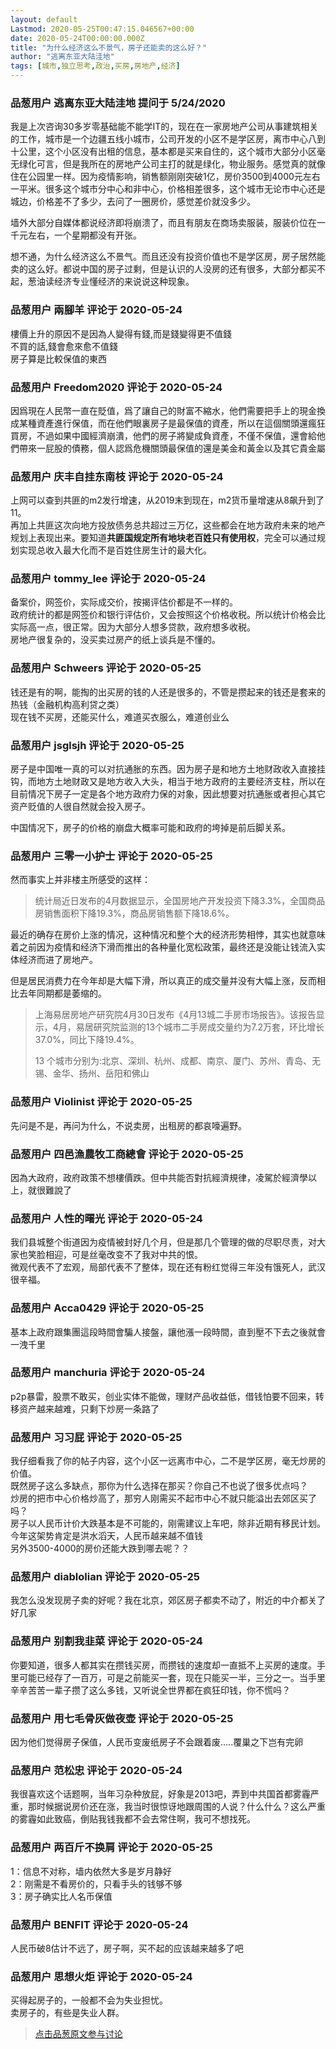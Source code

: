 ```yaml
---
layout: default
Lastmod: 2020-05-25T00:47:15.046567+00:00
date: 2020-05-24T00:00:00.000Z
title: "为什么经济这么不景气，房子还能卖的这么好？"
author: "逃离东亚大陆洼地"
tags: [城市,独立思考,政治,买房,房地产,经济]
---
```



### 品葱用户 **逃离东亚大陆洼地** 提问于 5/24/2020
    
我是上次咨询30多岁零基础能不能学IT的，现在在一家房地产公司从事建筑相关的工作，城市是一个边疆五线小城市，公司开发的小区不是学区房，离市中心八到十公里，这个小区没有出租的信息，基本都是买来自住的，这个城市大部分小区毫无绿化可言，但是我所在的房地产公司主打的就是绿化，物业服务。感觉真的就像住在公园里一样。因为疫情影响，销售额刚刚突破1亿，房价3500到4000元左右一平米。很多这个城市分中心和非中心，价格相差很多，这个城市无论市中心还是城边，价格差不了多少，去问了一圈房价，感觉差价就没多少。  
  
墙外大部分自媒体都说经济即将崩溃了，而且有朋友在商场卖服装，服装价位在一千元左右，一个星期都没有开张。  
  
想不通，为什么经济这么不景气。而且还没有投资价值也不是学区房，房子居然能卖的这么好。都说中国的房子过剩，但是认识的人没房的还有很多，大部分都买不起，葱油读经济专业懂经济的来说说这种现象。
    
                

### 品葱用户 **兩腳羊** 评论于 2020-05-24
        
樓價上升的原因不是因為人變得有錢,而是錢變得更不值錢  
不買的話,錢會愈來愈不值錢  
房子算是比較保值的東西
        
                

### 品葱用户 **Freedom2020** 评论于 2020-05-24
        
因爲現在人民幣一直在貶值，爲了讓自己的財富不縮水，他們需要把手上的現金換成某種資產進行保值，而在他們眼裏房子是最保值的資產，所以在這個關頭還瘋狂買房，不過如果中國經濟崩潰，他們的房子將變成負資產，不僅不保值，還會給他們帶來一屁股的債務，個人認爲危機關頭最保值的還是美金和黃金以及其它貴金屬
        
                

### 品葱用户 **庆丰自挂东南枝** 评论于 2020-05-24
        
上网可以查到共匪的m2发行增速，从2019末到现在，m2货币量增速从8飙升到了11。  
再加上共匪这次向地方投放债务总共超过三万亿，这些都会在地方政府未来的地产规划上表现出来。要知道**共匪国规定所有地块老百姓只有使用权**，完全可以通过规划实现总收入最大化而不是百姓住房生计的最大化。
        
                

### 品葱用户 **tommy_lee** 评论于 2020-05-24
        
备案价，网签价，实际成交价，按揭评估价都是不一样的。  
政府统计的都是网签价和银行评估价，又会按照这个价格收税。所以统计价格会比实际高一点，很正常。因为大部分人想多贷款，政府想多收税。  
房地产很复杂的，没买卖过房产的纸上谈兵是不懂的。
        
                

### 品葱用户 **Schweers** 评论于 2020-05-25
        
钱还是有的啊，能掏的出买房的钱的人还是很多的，不管是攒起来的钱还是套来的热钱（金融机构高利贷之类）  
现在钱不买房，还能买什么，难道买衣服么，难道创业么
        
                

### 品葱用户 **jsglsjh** 评论于 2020-05-25
        
房子是中国唯一真的可以对抗通胀的东西。因为房子是和地方土地财政收入直接挂钩，而地方土地财政又是地方收入大头，相当于地方政府的主要经济支柱，所以在目前情况下房子一定是各个地方政府力保的对象，因此想要对抗通胀或者担心其它资产贬值的人很自然就会投入房子。  
  
中国情况下，房子的价格的崩盘大概率可能和政府的垮掉是前后脚关系。
        
                

### 品葱用户 **三零一小护士** 评论于 2020-05-25
        
然而事实上并非楼主所感受的这样：  
  

> 统计局近日发布的4月数据显示，全国房地产开发投资下降3.3%，全国商品房销售面积下降19.3%，商品房销售额下降18.6%。

  
  
最近的确存在房价上涨的情况，这种情况和整个大的经济形势相悖，其实也就意味着之前因为疫情和经济下滑而推出的各种量化宽松政策，最终还是没能让钱流入实体经济而进了房地产。  
  
但是居民消费力在今年却是大幅下滑，所以真正的成交量并没有大幅上涨，反而相比去年同期都是萎缩的。  
  

> 上海易居房地产研究院4月30日发布《4月13城二手房市场报告》。该报告显示，4月，易居研究院监测的13个城市二手房成交量约为7.2万套，环比增长37.0%，同比下降19.4%。  
>   
> 13 个城市分别为:北京、深圳、杭州、成都、南京、厦门、苏州、青岛、无锡、金华、扬州、岳阳和佛山
        
                

### 品葱用户 **Violinist** 评论于 2020-05-25
        
先问是不是，再问为什么，不说卖房，出租房的都哀嚎遍野。
        
                

### 品葱用户 **四邑漁農牧工商總會** 评论于 2020-05-25
        
因為大政府，政府政策不想樓價跌。但中共能否對抗經濟規律，凌駕於經濟學以上，就很難說了
        
                

### 品葱用户 **人性的曙光** 评论于 2020-05-24
        
我们县城整个街道因为疫情被封好几个月，但是那几个管理的做的尽职尽责，对大家也笑脸相迎，可是丝毫改变不了我对中共的恨。  
微观代表不了宏观，局部代表不了整体，现在还有粉红觉得三年没有饿死人，武汉很辛福。
        
                

### 品葱用户 **Acca0429** 评论于 2020-05-25
        
基本上政府跟集團這段時間會騙人接盤，讓他漲一段時間，直到壓不下去之後就會一洩千里
        
                

### 品葱用户 **manchuria** 评论于 2020-05-24
        
p2p暴雷，股票不敢买，创业实体不能做，理财产品收益低，借钱怕要不回来，转移资产越来越难，只剩下炒房一条路了
        
                

### 品葱用户 **习习屁** 评论于 2020-05-25
        
我仔细看我了你的帖子内容，这个小区一远离市中心，二不是学区房，毫无炒房的价值。  
既然房子这么多缺点，那你为什么选择在那买？你自己不也说了很多优点吗？  
炒房的把市中心价格炒高了，那穷人刚需买不起市中心不就只能溢出去郊区买了吗？  
房子以人民币计价大跌基本是不可能的，刚需建议上车吧，除非近期有移民计划。今年这架势肯定是洪水滔天，人民币越来越不值钱  
另外3500-4000的房价还能大跌到哪去呢？？
        
                

### 品葱用户 **diablolian** 评论于 2020-05-25
        
我怎么没发现房子卖的好呢？我在北京，郊区房子都卖不动了，附近的中介都关了好几家
        
                

### 品葱用户 **别割我韭菜** 评论于 2020-05-24
        
你要知道，很多人都其实在攒钱买房，而攒钱的速度却一直抵不上买房的速度。手里可能已经存了一百万，可是之前能买一套，现在只能买一半，三分之一。当手里辛辛苦苦一辈子攒了这么多钱，又听说全世界都在疯狂印钱，你不慌吗？
        
                

### 品葱用户 **用七毛骨灰做夜壶** 评论于 2020-05-25
        
因为他们觉得房子保值，人民币变废纸房子不会跟着废.....覆巢之下岂有完卵
        
                

### 品葱用户 **范松忠** 评论于 2020-05-24
        
我很喜欢这个话题啊，当年习杂种放屁，好象是2013吧，弄到中共国首都雾霾严重，那时候据说房价还在涨，我当时很惊讶地跟周围的人说？什么什么？这么严重的雾霾如此致癌，倒贴我钱我都不会去常住啊，我可不想找死。
        
                

### 品葱用户 **两百斤不换肩** 评论于 2020-05-25
        
1：信息不对称，墙内依然大多是岁月静好  
2：刚需是不看房价的，只看手头的钱够不够  
3：房子确实比人名币保值
        
                

### 品葱用户 **BENFIT** 评论于 2020-05-24
        
人民币破8估计不远了，房子啊，买不起的应该越来越多了吧
        
                

### 品葱用户 **思想火炬** 评论于 2020-05-24
        
买得起房子的，一般都不会为失业担忧。  
卖房子的，有些是失业人群。
        
                





> [点击品葱原文参与讨论](https://pincong.rocks/question/25936)

